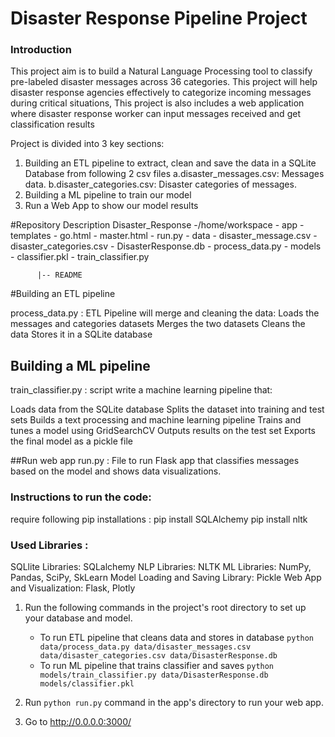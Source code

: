 # Disaster Response Pipeline Project

### Introduction 

This project aim is to build a Natural Language Processing tool to classify pre-labeled disaster messages across 36 categories. This project will help disaster response agencies effectively to categorize incoming messages during critical situations,
This project is also includes a web application where disaster response worker can input messages received and get classification results


Project is divided into 3 key sections:

 1) Building an ETL pipeline to extract, clean and save the data in a SQLite Database from following 2 csv files
	 a.disaster_messages.csv: Messages data.
 	 b.disaster_categories.csv: Disaster categories of messages.
 2) Building a ML pipeline to train our model
 3) Run a Web App to show our model results
 
 #Repository Description
        Disaster_Response
       -/home/workspace
           - app
                - templates
                    - go.html
                    - master.html
                - run.py
          - data
                - disaster_message.csv
                - disaster_categories.csv
                - DisasterResponse.db
                - process_data.py
          - models
                - classifier.pkl
                - train_classifier.py
                
          |-- README


#Building an ETL pipeline
 
process_data.py : ETL Pipeline will merge and cleaning the data:
 Loads the messages and categories datasets
 Merges the two datasets
 Cleans the data
 Stores it in a SQLite database
 
## Building a ML pipeline
train_classifier.py : script write a machine learning pipeline that:

  Loads data from the SQLite database
  Splits the dataset into training and test sets
  Builds a text processing and machine learning pipeline
  Trains and tunes a model using GridSearchCV
  Outputs results on the test set
  Exports the final model as a pickle file
 
##Run web app
 run.py : 
 File to run Flask app that classifies messages based on the model and shows data visualizations.

### Instructions to run the code:
   require following pip installations :
   pip install SQLAlchemy
   pip install nltk
### Used Libraries :
   SQLlite Libraries: SQLalchemy
   NLP Libraries: NLTK
   ML Libraries: NumPy, Pandas, SciPy, SkLearn
   Model Loading and Saving Library: Pickle
   Web App and Visualization: Flask, Plotly

 
1. Run the following commands in the project's root directory to set up your database and model.

    - To run ETL pipeline that cleans data and stores in database
        `python data/process_data.py data/disaster_messages.csv data/disaster_categories.csv data/DisasterResponse.db`
    - To run ML pipeline that trains classifier and saves
        `python models/train_classifier.py data/DisasterResponse.db models/classifier.pkl`

2. Run `python run.py` command in the app's directory to run your web app.
3. Go to http://0.0.0.0:3000/


